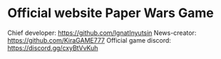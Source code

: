 Official website Paper Wars Game
=========================

Chief developer: https://github.com/IgnatInyutsin
News-creator: https://github.com/KiraGAME777
Official game discord: https://discord.gg/cxyBtVvKuh